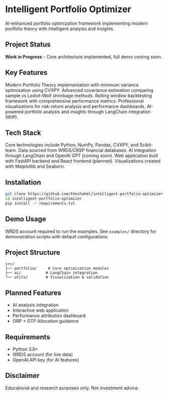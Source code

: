 # Intelligent Portfolio Optimizer

AI-enhanced portfolio optimization framework implementing modern portfolio theory with intelligent analysis and insights.

## Project Status
**Work in Progress** - Core architecture implemented, full demo coming soon.

## Key Features
Modern Portfolio Theory implementation with minimum variance optimization using CVXPY. Advanced covariance estimation comparing sample vs Ledoit-Wolf shrinkage methods. Rolling window backtesting framework with comprehensive performance metrics. Professional visualizations for risk-return analysis and performance dashboards. AI-powered portfolio analysis and insights through LangChain integration (WIP).

## Tech Stack
Core technologies include Python, NumPy, Pandas, CVXPY, and Scikit-learn. Data sourced from WRDS/CRSP financial databases. AI integration through LangChain and OpenAI GPT (coming soon). Web application built with FastAPI backend and React frontend (planned). Visualizations created with Matplotlib and Seaborn.

## Installation
```bash
git clone https://github.com/theshahml/intelligent-portfolio-optimizer.git
cd intelligent-portfolio-optimizer
pip install -r requirements.txt
```

## Demo Usage
WRDS account required to run the examples. See `examples/` directory for demonstration scripts with default configurations.

## Project Structure
```
src/
├── portfolio/     # Core optimization modules
├── ai/           # LangChain integration  
└── utils/        # Visualization & validation
```

## Planned Features
- AI analysis integration
- Interactive web application  
- Performance attribution dashboard
- ORP + OTP Allocation guidance

## Requirements
- Python 3.8+
- WRDS account (for live data)
- OpenAI API key (for AI features)

## Disclaimer
Educational and research purposes only. Not investment advice.
